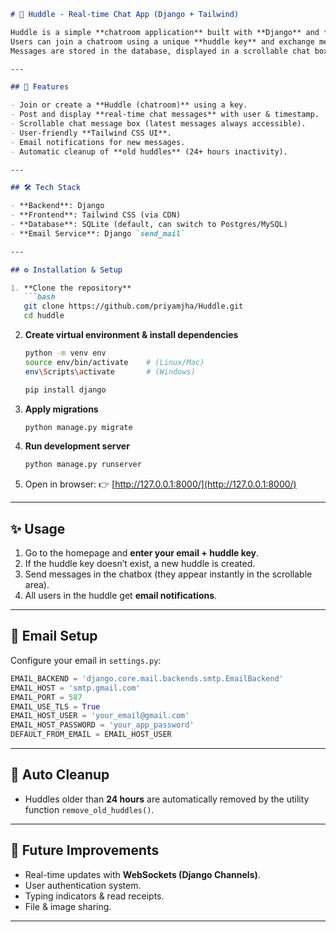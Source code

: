 ```markdown
# 💬 Huddle - Real-time Chat App (Django + Tailwind)

Huddle is a simple **chatroom application** built with **Django** and **Tailwind CSS**.  
Users can join a chatroom using a unique **huddle key** and exchange messages.  
Messages are stored in the database, displayed in a scrollable chat box, and notifications can be sent via email.

---

## 🚀 Features

- Join or create a **Huddle (chatroom)** using a key.
- Post and display **real-time chat messages** with user & timestamp.
- Scrollable chat message box (latest messages always accessible).
- User-friendly **Tailwind CSS UI**.
- Email notifications for new messages.
- Automatic cleanup of **old huddles** (24+ hours inactivity).

---

## 🛠️ Tech Stack

- **Backend**: Django
- **Frontend**: Tailwind CSS (via CDN)
- **Database**: SQLite (default, can switch to Postgres/MySQL)
- **Email Service**: Django `send_mail`

---

## ⚙️ Installation & Setup

1. **Clone the repository**
   ```bash
   git clone https://github.com/priyamjha/Huddle.git
   cd huddle
````

2. **Create virtual environment & install dependencies**

   ```bash
   python -m venv env
   source env/bin/activate    # (Linux/Mac)
   env\Scripts\activate       # (Windows)

   pip install django
   ```

3. **Apply migrations**

   ```bash
   python manage.py migrate
   ```

4. **Run development server**

   ```bash
   python manage.py runserver
   ```

5. Open in browser:
   👉 [http://127.0.0.1:8000/](http://127.0.0.1:8000/)

---

## ✨ Usage

1. Go to the homepage and **enter your email + huddle key**.
2. If the huddle key doesn’t exist, a new huddle is created.
3. Send messages in the chatbox (they appear instantly in the scrollable area).
4. All users in the huddle get **email notifications**.

---

## 📧 Email Setup

Configure your email in `settings.py`:

```python
EMAIL_BACKEND = 'django.core.mail.backends.smtp.EmailBackend'
EMAIL_HOST = 'smtp.gmail.com'
EMAIL_PORT = 587
EMAIL_USE_TLS = True
EMAIL_HOST_USER = 'your_email@gmail.com'
EMAIL_HOST_PASSWORD = 'your_app_password'
DEFAULT_FROM_EMAIL = EMAIL_HOST_USER
```

---

## 🧹 Auto Cleanup

* Huddles older than **24 hours** are automatically removed by the utility function `remove_old_huddles()`.

---

## 🔮 Future Improvements

* Real-time updates with **WebSockets (Django Channels)**.
* User authentication system.
* Typing indicators & read receipts.
* File & image sharing.

---